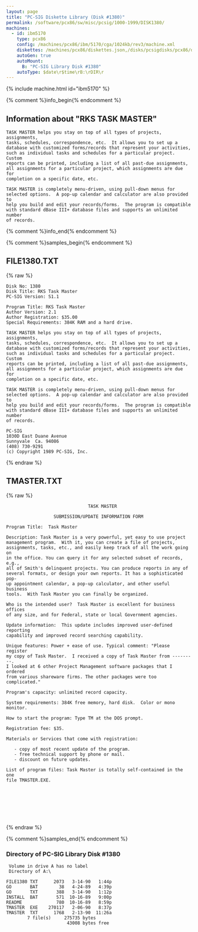 ```yaml
---
layout: page
title: "PC-SIG Diskette Library (Disk #1380)"
permalink: /software/pcx86/sw/misc/pcsig/1000-1999/DISK1380/
machines:
  - id: ibm5170
    type: pcx86
    config: /machines/pcx86/ibm/5170/cga/1024kb/rev3/machine.xml
    diskettes: /machines/pcx86/diskettes.json,/disks/pcsigdisks/pcx86/diskettes.json
    autoGen: true
    autoMount:
      B: "PC-SIG Library Disk #1380"
    autoType: $date\r$time\rB:\rDIR\r
---
```


{% include machine.html id="ibm5170" %}

{% comment %}info_begin{% endcomment %}

## Information about "RKS TASK MASTER"

    TASK MASTER helps you stay on top of all types of projects, assignments,
    tasks, schedules, correspondence, etc.  It allows you to set up a
    database with customized forms/records that represent your activities,
    such as individual tasks and schedules for a particular project.  Custom
    reports can be printed, including a list of all past-due assignments,
    all assignments for a particular project, which assignments are due for
    completion on a specific date, etc.
    
    TASK MASTER is completely menu-driven, using pull-down menus for
    selected options.  A pop-up calendar and calculator are also provided to
    help you build and edit your records/forms.  The program is compatible
    with standard dBase III+ database files and supports an unlimited number
    of records.
{% comment %}info_end{% endcomment %}

{% comment %}samples_begin{% endcomment %}

## FILE1380.TXT

{% raw %}
```
Disk No: 1380                                                           
Disk Title: RKS Task Master                                             
PC-SIG Version: S1.1                                                    
                                                                        
Program Title: RKS Task Master                                          
Author Version: 2.1                                                     
Author Registration: $35.00                                             
Special Requirements: 384K RAM and a hard drive.                        
                                                                        
TASK MASTER helps you stay on top of all types of projects, assignments,
tasks, schedules, correspondence, etc.  It allows you to set up a       
database with customized forms/records that represent your activities,  
such as individual tasks and schedules for a particular project.  Custom
reports can be printed, including a list of all past-due assignments,   
all assignments for a particular project, which assignments are due for 
completion on a specific date, etc.                                     
                                                                        
TASK MASTER is completely menu-driven, using pull-down menus for        
selected options.  A pop-up calendar and calculator are also provided to
help you build and edit your records/forms.  The program is compatible  
with standard dBase III+ database files and supports an unlimited number
of records.                                                             
                                                                        
PC-SIG                                                                  
1030D East Duane Avenue                                                 
Sunnyvale  Ca. 94086                                                    
(408) 730-9291                                                          
(c) Copyright 1989 PC-SIG, Inc.                                         
```
{% endraw %}

## TMASTER.TXT

{% raw %}
```
                               TASK MASTER

                  SUBMISSION/UPDATE INFORMATION FORM

Program Title:  Task Master

Description: Task Master is a very powerful, yet easy to use project
management program.  With it, you can create a file of projects,
assignments, tasks, etc., and easily keep track of all the work going on
in the office. You can query it for any selected subset of records, e.g.,
all of Smith's delinquent projects. You can produce reports in any of
several formats, or design your own reports. It has a sophisticated pop-
up appointment calendar, a pop-up calculator, and other useful business
tools.  With Task Master you can finally be organized.

Who is the intended user?  Task Master is excellent for business offices
of any size, and for Federal, state or local Government agencies.

Update information:  This update includes improved user-defined reporting
capability and improved record searching capability.

Unique features: Power + ease of use. Typical comment: "Please register
my copy of Task Master.  I received a copy of Task Master from ---------.
I looked at 6 other Project Management software packages that I ordered
from various shareware firms. The other packages were too complicated."

Program's capacity: unlimited record capacity.

System requirements: 384K free memory, hard disk.  Color or mono monitor.

How to start the program: Type TM at the DOS prompt.

Registration fee: $35.

Materials or Services that come with registration:

   - copy of most recent update of the program.
   - free technical support by phone or mail.
   - discount on future updates.

List of program files: Task Master is totally self-contained in the one
file TMASTER.EXE.








```
{% endraw %}

{% comment %}samples_end{% endcomment %}

### Directory of PC-SIG Library Disk #1380

     Volume in drive A has no label
     Directory of A:\

    FILE1380 TXT      2073   3-14-90   1:44p
    GO       BAT        38   4-24-89   4:39p
    GO       TXT       388   3-14-90   1:12p
    INSTALL  BAT       571  10-16-89   9:00p
    README             780  10-16-89   8:59p
    TMASTER  EXE    270117   2-06-90   8:37p
    TMASTER  TXT      1768   2-13-90  11:26a
            7 file(s)     275735 bytes
                           43008 bytes free

